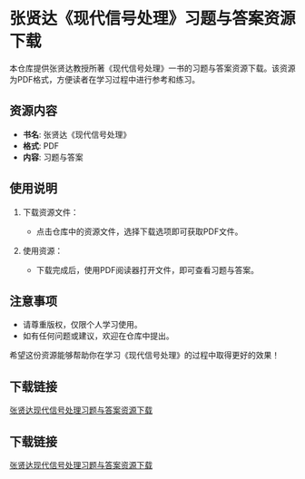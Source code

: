 # 张贤达《现代信号处理》习题与答案资源下载

本仓库提供张贤达教授所著《现代信号处理》一书的习题与答案资源下载。该资源为PDF格式，方便读者在学习过程中进行参考和练习。

## 资源内容

- **书名**: 张贤达《现代信号处理》
- **格式**: PDF
- **内容**: 习题与答案

## 使用说明

1. 下载资源文件：
   - 点击仓库中的资源文件，选择下载选项即可获取PDF文件。

2. 使用资源：
   - 下载完成后，使用PDF阅读器打开文件，即可查看习题与答案。

## 注意事项

- 请尊重版权，仅限个人学习使用。
- 如有任何问题或建议，欢迎在仓库中提出。

希望这份资源能够帮助你在学习《现代信号处理》的过程中取得更好的效果！

## 下载链接

[张贤达现代信号处理习题与答案资源下载](https://pan.quark.cn/s/5541adce7137)

## 下载链接

[张贤达现代信号处理习题与答案资源下载](https://pan.quark.cn/s/a1e64d850cec)